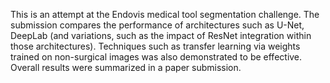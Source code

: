 This is an attempt at the Endovis medical tool segmentation challenge.
The submission compares the performance of architectures such as U-Net, DeepLab (and variations, such as the impact of ResNet integration within those architectures).
Techniques such as transfer learning via weights trained on non-surgical images was also demonstrated to be effective. 
Overall results were summarized in a paper submission.
